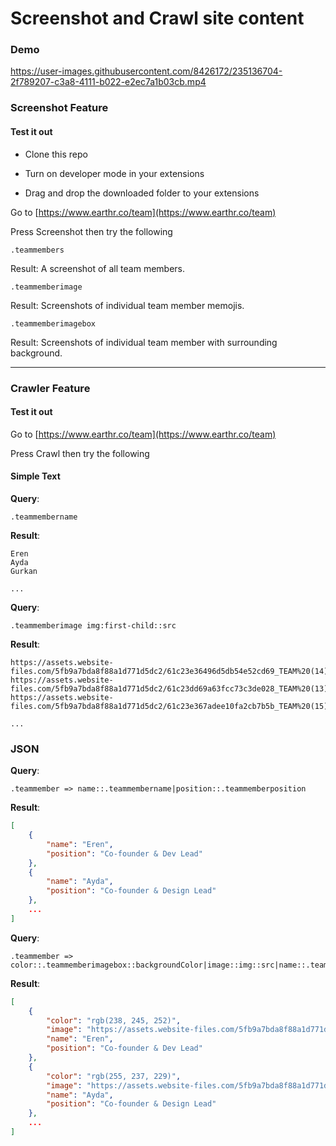 # Screenshot and Crawl site content


### Demo

https://user-images.githubusercontent.com/8426172/235136704-2f789207-c3a8-4111-b022-e2ec7a1b03cb.mp4

### Screenshot Feature

#### Test it out

- Clone this repo

- Turn on developer mode in your extensions

- Drag and drop the downloaded folder to your extensions


Go to [https://www.earthr.co/team](https://www.earthr.co/team)

Press Screenshot then try the following

```
.teammembers
```
Result: A screenshot of all team members.

```
.teammemberimage
``` 
Result: Screenshots of individual team member memojis.

```
.teammemberimagebox
```
Result: Screenshots of individual team member with surrounding background.

----

### Crawler Feature

#### Test it out

Go to [https://www.earthr.co/team](https://www.earthr.co/team)

Press Crawl then try the following

#### Simple Text

**Query**: 
```
.teammembername
```

**Result**:
```
Eren
Ayda
Gurkan

...

```

**Query**: 
```
.teammemberimage img:first-child::src
```

**Result**:
```
https://assets.website-files.com/5fb9a7bda8f88a1d771d5dc2/61c23e36496d5db54e52cd69_TEAM%20(14).png
https://assets.website-files.com/5fb9a7bda8f88a1d771d5dc2/61c23dd69a63fcc73c3de028_TEAM%20(13).png
https://assets.website-files.com/5fb9a7bda8f88a1d771d5dc2/61c23e367adee10fa2cb7b5b_TEAM%20(15).png

...

```

### JSON

**Query**: 
```
.teammember => name::.teammembername|position::.teammemberposition
```

**Result**:
```json
[
	{
		"name": "Eren",
		"position": "Co-founder & Dev Lead"
	},
	{
		"name": "Ayda",
		"position": "Co-founder & Design Lead"
	},
    ...
]
```

**Query**: 
```
.teammember => color::.teammemberimagebox::backgroundColor|image::img::src|name::.teammembername|position::.teammemberposition
```

**Result**:
```json
[
	{
		"color": "rgb(238, 245, 252)",
		"image": "https://assets.website-files.com/5fb9a7bda8f88a1d771d5dc2/61c23e36496d5db54e52cd69_TEAM%20(14).png",
		"name": "Eren",
		"position": "Co-founder & Dev Lead"
	},
	{
		"color": "rgb(255, 237, 229)",
		"image": "https://assets.website-files.com/5fb9a7bda8f88a1d771d5dc2/61c23dd69a63fcc73c3de028_TEAM%20(13).png",
		"name": "Ayda",
		"position": "Co-founder & Design Lead"
	},
    ...
]
```
